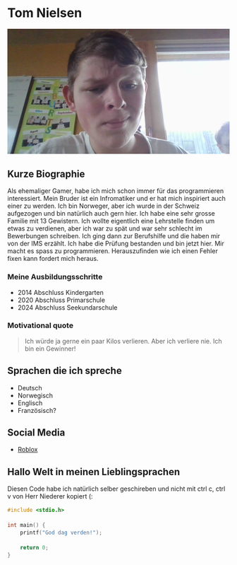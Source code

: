 # Tom Nielsen

![Tom Nielsen](../img/nito.jpg)

## Kurze Biographie

Als ehemaliger Gamer, habe ich mich schon immer für das programmieren interessiert. 
Mein Bruder ist ein Infromatiker und er hat mich inspiriert auch einer zu werden.
Ich bin Norweger, aber ich wurde in der Schweiz aufgezogen und bin natürlich auch gern hier.
Ich habe eine sehr grosse Familie mit 13 Gewistern.
Ich wollte eigentlich eine Lehrstelle finden um etwas zu verdienen, aber ich war zu spät und war sehr schlecht im Bewerbungen schreiben. 
Ich ging dann zur Berufshilfe und die haben mir von der IMS erzählt. 
Ich habe die Prüfung bestanden und bin jetzt hier.
Mir macht es spass zu programmieren.
Herauszufinden wie ich einen Fehler fixen kann fordert mich heraus.

### Meine Ausbildungsschritte

- 2014 Abschluss Kindergarten
- 2020 Abschluss Primarschule
- 2024 Abschluss Seekundarschule

### Motivational quote

>Ich würde ja gerne ein paar Kilos verlieren.
Aber ich verliere nie. 
Ich bin ein Gewinner!

## Sprachen die ich spreche

- Deutsch
- Norwegisch
- Englisch
- Französisch?

## Social Media

- [Roblox](https://www.roblox.com/users/282713886/profile)

## Hallo Welt in meinen Lieblingsprachen
Diesen Code habe ich natürlich selber geschireben und nicht mit ctrl c, ctrl v von Herr Niederer kopiert (:

```c
#include <stdio.h>

int main() {
    printf("God dag verden!");

    return 0;
}
```